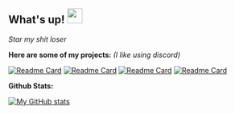 ## What's up! <img src="https://raw.githubusercontent.com/MartinHeinz/MartinHeinz/master/wave.gif" width="30px">

*Star my shit loser*

**Here are some of my projects:**  *(I like using discord)*

[![Readme Card](https://github-readme-stats.vercel.app/api/pin/?username=7uk&repo=WebSPAM&show_icons=true&theme=radical)](https://github.com/7uk/webSPAM)
[![Readme Card](https://github-readme-stats.vercel.app/api/pin/?username=7uk&repo=GitCheck&show_icons=true&theme=radical)](https://github.com/7uk/GitCheck)
[![Readme Card](https://github-readme-stats.vercel.app/api/pin/?username=7uk&repo=DiscoRPC&show_icons=true&theme=radical)](https://github.com/7uk/DiscoRPC)
[![Readme Card](https://github-readme-stats.vercel.app/api/pin/?username=7uk&repo=PyCrypter&show_icons=true&theme=radical)](https://github.com/7uk/PyCrypter)

**Github Stats:**

[![My GitHub stats](https://github-readme-stats.vercel.app/api?username=7uk&theme=radical)](https://github.com/7uk/discord-ddos-bot)



